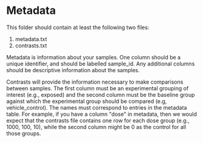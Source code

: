 # Metadata

This folder should contain at least the following two files:  

1. metadata.txt  
2. contrasts.txt  

Metadata is information about your samples. One column should be a unique identifier, and should be labelled sample_id. Any additional columns should be descriptive information about the samples.

Contrasts will provide the information necessary to make comparisons between samples. The first column must be an experimental grouping of interest (e.g., exposed) and the second column must be the baseline group against which the experimental group should be compared (e.g, vehicle_control). The names must correspond to entries in the metadata table. For example, if you have a column "dose" in metadata, then we would expect that the contrasts file contains one row for each dose group (e.g., 1000, 100, 10), while the second column might be 0 as the control for all those groups.

